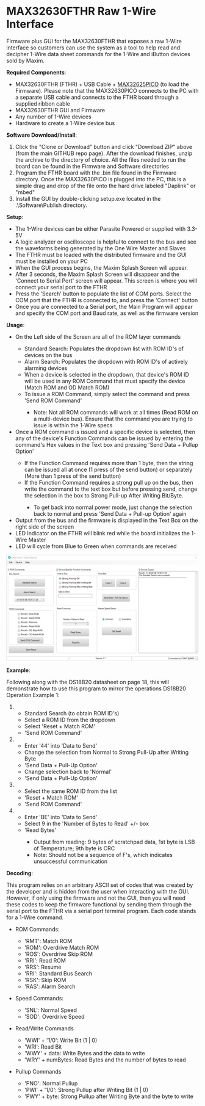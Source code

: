 # MAX32630FTHR Raw 1-Wire Interface
Firmware plus GUI for the MAX32630FTHR that exposes a raw 1-Wire interface so customers can use the system as a tool to help read and decipher 1-Wire data sheet commands for the 1-Wire and iButton devices sold by Maxim.<br>

<b>Required Components</b>:
<ul>
<li>MAX32630FTHR (FTHR) + USB Cable + <a href="https://os.mbed.com/platforms/MAX32625PICO/">MAX32625PICO</a> (to load the Firmware). Please note that the MAX32630PICO connects to the PC with a separate USB cable and connects to the FTHR board through a supplied ribbon cable</li>
<li>MAX32630FTHR GUI and Firmware</li>
<li>Any number of 1-Wire devices</li>
<li>Hardware to create a 1-Wire device bus</li>
</ul>

<b>Software Download/Install</b>:
<ol>
<li>Click the "Clone or Download" button and click "Download ZIP" above (from the main GITHUB repo page). After the download finishes, unzip the archive to the directory of choice. All the files needed to run the board can be found in the Firmware and Software directories</li>
<li>Program the FTHR board with the .bin file found in the Firmware directory. Once the MAX32630PICO is plugged into the PC, this is a simple drag and drop of the file onto the hard drive labeled "Daplink" or "mbed"</li>
<li>Install the GUI by double-clicking setup.exe located in the .\Software\Publish directory.</li>
</ol>

<b>Setup</b>:
<ul>
<liThe MAX32630FTHR must be attached to your PC via Serial Port for the communication pathway to be established between the GUI and the FTHR </li>
<li>The 1-Wire devices can be either Parasite Powered or supplied with 3.3-5V</li>
<li>A logic analyzer or oscilloscope is helpful to connect to the bus and see the waveforms being generated by the One Wire Master and Slaves</li>
<li>The FTHR must be loaded with the distributed firmware and the GUI must be installed on your PC</li>
<li>When the GUI process begins, the Maxim Splash Screen will appear. </li>
<li>After 3 seconds, the Maxim Splash Screen will disappear and the 'Connect to Serial Port' screen will appear. This screen is where you will connect your serial port to the FTHR</li>
<li>Press the 'Search' button to populate the list of COM ports. Select the COM port that the FTHR is connected to, and press the 'Connect' button</li>
<li>Once you are connected to a Serial port, the Main Program will appear and specify the COM port and Baud rate, as well as the firmware version</li>
</ul>

<b>Usage</b>:
<ul>
<li>On the Left side of the Screen are all of the ROM layer commands</li>
<ul>
<li>Standard Search: Populates the dropdown list with ROM ID's of devices on the bus</li>
<li>Alarm Search: Populates the dropdown with ROM ID's of actively alarming devices</li>
<li>When a device is selected in the dropdown, that device's ROM ID will be used in any ROM Command that must specify the device (Match ROM and OD Match ROM)</li>
<li>To issue a ROM Command, simply select the command and press 'Send ROM Command' </li>
<ul>
<li>Note: Not all ROM commands will work at all times (Read ROM on a multi-device bus). Ensure that the command you are trying to issue is within the 1-Wire specs</Li>
</ul>
</ul>
<li>Once a ROM command is issued and a specific device is selected, then any of the device's Function Commands can be issued by entering the command's Hex values in the Text box and pressing 'Send Data + Pullup Option'</li>
<ul>
<li>If the Function Command requires more than 1 byte, then the string can be issued all at once (1 press of the send button) or separately (More than 1 press of the send button)</li>
<li>If the Function Command requires a strong pull up on the bus, then write the command to the text box but before pressing send, change the selection in the box to Strong Pull-up After Writing Bit/Byte.</li>
<ul>
<li>To get back into normal power mode, just change the selection back to normal and press 'Send Data + Pull-up Option' again</li>
</ul>
</ul>
<li>Output from the bus and the firmware is displayed in the Text Box on the right side of the screen</li>
<li>LED Indicator on the FTHR will blink red while the board initializes the 1-Wire Master</li>
<li>LED will cycle from Blue to Green when commands are received</li>
</ul>

<img src="RawOneWireInterfaceGUI.png" alt="Screenshot">

<b>Example</b>:<p>
Following along with the DS18B20 datasheet on page 18, this will demonstrate how to use this program to mirror the operations
DS18B20 Operation Example 1:
<ol>
<li> <br>
<ul>
<li>Standard Search (to obtain ROM ID's)</li>
<li>Select a ROM ID from the dropdown</li>
<li>Select 'Reset + Match ROM'</li>
<li>'Send ROM Command'</li>
</ul>
</li>
<li><br>
<ul>
<li>Enter '44' into 'Data to Send'</li>
<li>Change the selection from Normal to Strong Pull-Up after Writing Byte</li>
<li>'Send Data + Pull-Up Option'</li>
<li>Change selection back to 'Normal'</li>
<li>'Send Data + Pull-Up Option'</li>
</ul>
</li>
<li><br>
<ul>
<li>Select the same ROM ID from the list</li>
<li>'Reset + Match ROM'</li>
<li>'Send ROM Command'</li>
</ul>
</li>
<li><br>
<ul>
<li>Enter 'BE' into 'Data to Send'</li>
<li>Select 9 in the 'Number of Bytes to Read' +/- box</li>
<li>'Read Bytes'</li>
<ul>
<li>Output from reading:  9 bytes of scratchpad data, 1st byte is LSB of Temperature; 9th byte is CRC</li>
<li>Note: Should not be a sequence of F's, which indicates unsuccessful communication</li>
<ul>
</ul>
</li>
</ol><p>
</ol>
<b>Decoding</b>:<p>
This program relies on an arbitrary ASCII set of codes that was created by the developer and is hidden from the user when interacting with the GUI. However, if only using the firmware and not the GUI, then you will need these codes to keep the firmware functional by
sending them through the serial port to the FTHR via a serial port terminal program. Each code stands for a 1-Wire command.
<p>
<ul>
<li>ROM Commands:</li>
<ul>
<li>'RMT': Match ROM</li>
<li>'ROM': Overdrive Match ROM</li>
<li>'ROS': Overdrive Skip ROM</li>
<li>'RRI': Read ROM</li>
<li>'RRS': Resume</li>
<li>'RRI': Standard Bus Search</li>
<li>'RSK': Skip ROM</li>
<li>'RAS': Alarm Search</li>
</ul><p>
<li>Speed Commands:</li>
<ul>
<li>'SNL': Normal Speed</li>
<li>'SOD': Overdrive Speed</li>
</ul><p>
<li>Read/Write Commands</li>
<ul>
<li>'WWI' + '1/0': Write Bit (1 | 0)</li>
<li>'WRI': Read Bit</li>
<li>'WWY' + data: Write Bytes and the data to write</li>
<li>'WRY' + numBytes: Read Bytes and the number of bytes to read</li>
</ul><p>
<li>Pullup Commands</li>
<ul>
<li>'PNO': Normal Pullup</li>
<li>'PWI' + '1/0': Strong Pullup after Writing Bit (1 | 0)</li>
<li>'PWY' + byte: Strong Pullup after Writing Byte and the byte to write</li>
</ul>
</ul><p>
